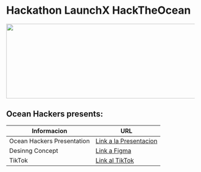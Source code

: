 # Hackathon LaunchX HackTheOcean

<p align="center">
  <img src="https://raw.githubusercontent.com/OceanHackers/HackTheOcean/main/media/img/Ocean%20Hackers.png", width=600px height=200px>
</p>

## Ocean Hackers presents:

| Informacion | URL |
| --- | --- |
| Ocean Hackers Presentation | [Link a la Presentacion](https://www.canva.com/design/DAFAsNz8w00/3l_UBe1R1rZp5bMMzp5L3Q/view?website#2:un-malware-se-ha-infiltrado-en-nuestros-oc-anos-y-esta-comprometiendo-su-sistema) |
| Desinng Concept | [Link a Figma](https://www.figma.com/file/exfIiT36KUctyYsiOetjrG/HackTheOcean---Design-concept?node-id=0%3A1) |
| TikTok | [Link al TikTok](https://vm.tiktok.com/ZMLc3VxX4/?k=1) |
